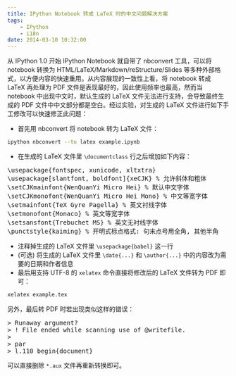 ```yaml
---
title: IPython Notebook 转成 LaTeX 时的中文问题解决方案
tags:
    - IPython
    - i18n
date: 2014-03-10 10:32:00
---
```


从 IPython 1.0 开始 IPython Notebook 就自带了 nbconvert 工具，可以将 notebook 转换为 HTML/LaTeX/Markdown/reStructure/Slides 等多种外部格式，以方便内容的快速重用。从内容展现的一致性上看，将 notebook 转成 LaTeX 再处理为 PDF 文件是表现最好的，因此使用频率也最高，然而当 notebook 中出现中文时，默认生成的 LaTeX 文件无法进行支持，会导致最终生成的 PDF 文件中中文部分都是空白。经过实验，对生成的 LaTeX 文件进行如下手工修改可以快速修正此问题：
<!-- more -->

+ 首先用 nbconvert 将 notebook 转为 LaTeX 文件：
```bash
ipython nbconvert --to latex example.ipynb
```
+ 在生成的 LaTeX 文件里 `\documentclass` 行之后增加如下内容：

<pre>
\usepackage{fontspec, xunicode, xltxtra}
\usepackage[slantfont, boldfont]{xeCJK} % 允许斜体和粗体
\setCJKmainfont{WenQuanYi Micro Hei} % 默认中文字体
\setCJKmonofont{WenQuanYi Micro Hei Mono} % 中文等宽字体
\setmainfont{TeX Gyre Pagella} % 英文衬线字体
\setmonofont{Monaco} % 英文等宽字体
\setsansfont{Trebuchet MS} % 英文无衬线字体
\punctstyle{kaiming} % 开明式标点格式: 句末点号用全角, 其他半角
</pre>

+ 注释掉生成的 LaTeX 文件里 `\usepackage{babel}` 这一行
+ (可选) 将生成的 LaTeX 文件里 `\date{...}` 和 `\author{...}` 中的内容改为需要的日期和作者信息
+ 最后用支持 UTF-8 的 `xelatex` 命令直接将修改后的 LaTeX 文件转为 PDF 即可：
```bash
xelatex example.tex
```

另外，最后转 PDF 时若出现类似这样的错误：

<pre>
> Runaway argument?
> ! File ended while scanning use of @writefile.
>
> par
> l.110 begin{document}
</pre>

可以直接删除 `*.aux` 文件再重新转换即可。

